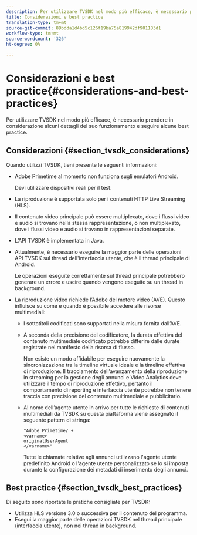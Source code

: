 ```yaml
---
description: Per utilizzare TVSDK nel modo più efficace, è necessario prendere in considerazione alcuni dettagli del suo funzionamento e seguire alcune best practice.
title: Considerazioni e best practice
translation-type: tm+mt
source-git-commit: 89bdda1d4bd5c126f19ba75a819942df901183d1
workflow-type: tm+mt
source-wordcount: '326'
ht-degree: 0%

---
```



# Considerazioni e best practice{#considerations-and-best-practices}

Per utilizzare TVSDK nel modo più efficace, è necessario prendere in considerazione alcuni dettagli del suo funzionamento e seguire alcune best practice.

## Considerazioni {#section_tvsdk_considerations}

Quando utilizzi TVSDK, tieni presente le seguenti informazioni:

* Adobe Primetime al momento non funziona sugli emulatori Android.

   Devi utilizzare dispositivi reali per il test.
* La riproduzione è supportata solo per i contenuti HTTP Live Streaming (HLS).
* Il contenuto video principale può essere multiplexato, dove i flussi video e audio si trovano nella stessa rappresentazione, o non multiplexato, dove i flussi video e audio si trovano in rappresentazioni separate.
* L’API TVSDK è implementata in Java.
* Attualmente, è necessario eseguire la maggior parte delle operazioni API TVSDK sul thread dell&#39;interfaccia utente, che è il thread principale di Android.

   Le operazioni eseguite correttamente sul thread principale potrebbero generare un errore e uscire quando vengono eseguite su un thread in background.
* La riproduzione video richiede l’Adobe del motore video (AVE). Questo influisce su come e quando è possibile accedere alle risorse multimediali:

   * I sottotitoli codificati sono supportati nella misura fornita dall’AVE.
   * A seconda della precisione del codificatore, la durata effettiva del contenuto multimediale codificato potrebbe differire dalle durate registrate nel manifesto della risorsa di flusso.

      Non esiste un modo affidabile per eseguire nuovamente la sincronizzazione tra la timeline virtuale ideale e la timeline effettiva di riproduzione. Il tracciamento dell’avanzamento della riproduzione in streaming per la gestione degli annunci e Video Analytics deve utilizzare il tempo di riproduzione effettivo, pertanto il comportamento di reporting e interfaccia utente potrebbe non tenere traccia con precisione del contenuto multimediale e pubblicitario.
   * Al nome dell’agente utente in arrivo per tutte le richieste di contenuti multimediali da TVSDK su questa piattaforma viene assegnato il seguente pattern di stringa:

      ```
      "Adobe Primetime/ + 
      <varname>
      originalUserAgent
      </varname>" 
      ```

      Tutte le chiamate relative agli annunci utilizzano l&#39;agente utente predefinito Android o l&#39;agente utente personalizzato se lo si imposta durante la configurazione dei metadati di inserimento degli annunci.

## Best practice {#section_tvsdk_best_practices}

Di seguito sono riportate le pratiche consigliate per TVSDK:

* Utilizza HLS versione 3.0 o successiva per il contenuto del programma.
* Esegui la maggior parte delle operazioni TVSDK nel thread principale (interfaccia utente), non nei thread in background.
